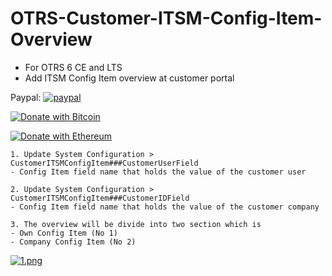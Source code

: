 # OTRS-Customer-ITSM-Config-Item-Overview
- For OTRS 6 CE and LTS
- Add ITSM Config Item overview at customer portal
  
Paypal: [![paypal](https://www.paypalobjects.com/en_US/i/btn/btn_donateCC_LG.gif)](https://paypal.me/MohdAzfar?locale.x=en_US)      

[![Donate with Bitcoin](https://en.cryptobadges.io/badge/small/3FSyJ9euCk4XD7Be1V8Khdmtb2CCSfJ8nh)](https://en.cryptobadges.io/donate/3FSyJ9euCk4XD7Be1V8Khdmtb2CCSfJ8nh)

[![Donate with Ethereum](https://en.cryptobadges.io/badge/small/0x39B2E6E49B7434F1cEa0f92CBb9bE1843dC65153)](https://en.cryptobadges.io/donate/0x39B2E6E49B7434F1cEa0f92CBb9bE1843dC65153)

 
	1. Update System Configuration > CustomerITSMConfigItem###CustomerUserField    
	- Config Item field name that holds the value of the customer user  
    
	2. Update System Configuration > CustomerITSMConfigItem###CustomerIDField  
	- Config Item field name that holds the value of the customer company  

	3. The overview will be divide into two section which is 
	- Own Config Item (No 1)
	- Company Config Item (No 2)  
	  
	  
[![1.png](https://i.postimg.cc/L4D3rnXG/1.png)](https://postimg.cc/t7166RFz)